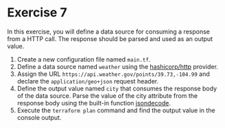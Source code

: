 # Exercise 7

In this exercise, you will define a data source for consuming a response from a HTTP call. The response should be parsed and used as an output value.

1. Create a new configuration file named `main.tf`.
2. Define a data source named `weather` using the [hashicorp/http](https://registry.terraform.io/providers/hashicorp/http/latest) provider.
3. Assign the URL `https://api.weather.gov/points/39.73,-104.99` and declare the `application/geo+json` request header.
4. Define the output value named `city` that consumes the response body of the data source. Parse the value of the city attribute from the response body using the built-in function [jsondecode](https://www.terraform.io/language/functions/jsondecode).
5. Execute the `terraform plan` command and find the output value in the console output.